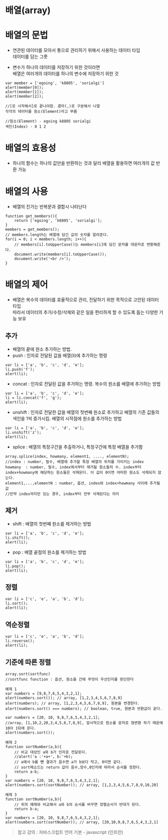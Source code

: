 배열(array)
===========
# 배열의 문법
* 연관된 데이터를 모아서 통으로 관리하기 위해서 사용하는 데이터 타입   
데이터를 담는 그릇

* 변수가 하나의 데이터를 저장하기 위한 것이라면   
배열은 여러개의 데이터를 하나의 변수에 저장하기 위한 것
```
var member = ['egoing', 'k8805', 'sorialgi']
alert(member[0]);
alert(member[1]);
alert(member[2]);

//[로 시작해서]로 끝나야함. 콤마(,)로 구분해서 나열
각각의 데이터를 원소(Element)라고 부름

//원소(Element) - egoing k8805 sorialgi
색인(Index) - 0 1 2
```

# 배열의 효용성
* 하나의 함수는 하나의 값만을 반환하는 것과 달리 배열을 활용하면 여러개의 값 반환 가능

# 배열의 사용
* 배열의 진가는 반복문과 결합시 나타난다
```
function get_members(){
    return ['egoing', 'k8805', 'sorialgi'];
}
members = get_members();
// members.length는 배열에 담긴 값의 숫자를 알려준다. 
for(i = 0; i < members.length; i++){
    // members[i].toUpperCase()는 members[i]에 담긴 문자를 대문자로 변환해준다.
    document.write(members[i].toUpperCase());   
    document.write('<br />');
}
```

# 배열의 제어
* 배열은 복수의 데이터를 효율적으로 관리, 전달하기 위한 목적으로 고안된 데이터 타입   
따라서 데이터의 추가/수정/삭제와 같은 일을 편리하게 할 수 있도록 돕는 다양한 기능 보유

## 추가
* 배열의 끝에 원소 추가하는 방법.   
* push : 인자로 전달된 값을 배열(li)에 추가하는 명령
```
var li = ['a', 'b', 'c', 'd', 'e'];
li.push('f');
alert(li);
```
* concat : 인자로 전달된 값을 추가하는 명령. 복수의 원소를 배열에 추가하는 방법
```
var li = ['a', 'b', 'c', 'd', 'e'];
li = li.concat('f', 'g');
alert(li);
```
* unshift : 인자로 전달한 값을 배열의 첫번째 원소로 추가하고 배열의 기존 값들의 색인을 1씩 증가시킴. 배열의 시작점에 원소를 추가하는 방법
```
var li = ['a', 'b', 'c', 'd', 'e'];
li.unshift('z');
alert(li);
```
* splice :  배열의 특정구간을 추출하거나, 특정구간에 특정 배열을 추가함
```
array.splice(index, howmany, element1, ...., elementN);
//index : number, 필수, 배열에 추가할 특정 배열의 위치를 가리키는 index
howmany	 : number, 필수, index에서부터 제거될 원소들의 수. index부터 index+howmany에 해당하는 원소들은 삭제된다. 이 값이 0이면 어떠한 원소도 삭제되지 않는다.
element1,...,elementN : number, 옵션, index와 index+howmany 사이에 추가될 값
//만약 index까지만 있는 경우, index부터 전부 삭제된다는 의미
```
## 제거
* shift : 배열의 첫번째 원소를 제거하는 방법
```
var li = ['a', 'b', 'c', 'd', 'e'];
li.shift();
alert(li);
```
* pop : 배열 끝점의 원소를 제거하는 방법
```
var li = ['a', 'b', 'c', 'd', 'e'];
li.pop();
alert(li);
```
## 정렬
```
var li = ['c', 'e', 'a', 'b', 'd'];
li.sort();
alert(li);
```
## 역순정렬
```
var li = ['c', 'e', 'a', 'b', 'd'];
li.reverse();
alert(li);
```
## 기준에 따른 정렬
```
array.sort(sortfunc)
//sortfunc function	: 옵션, 원소들 간에 무엇이 우선인지를 판단한다
```
```
예제 1
var numbers = [9,8,7,6,5,4,3,2,1];
alert(numbers.sort()); // array, [1,2,3,4,5,6,7,8,9]
alert(numbers); // array, [1,2,3,4,5,6,7,8,9], 원본을 변경한다. 
alert(numbers.sort() === numbers); // boolean, true, 원본과 반환값이 같다.

var numbers = [20, 10, 9,8,7,6,5,4,3,2,1];
//array, [1,10,2,20,3,4,5,6,7,8,9], 암시적으로 원소를 문자로 형변환 하기 때문에 10이 1뒤에 온다.
alert(numbers.sort()); 
```

```
예제 2
function sortNumber(a,b){
    // 비교 대상인 a와 b가 인자로 전달된다.
    //alert('a :'+a+', b:'+b);
    // a에서 b를 뺀 결과가 음수면 a가 b보다 작고, 0이면 같다.
    // sort메소드는 return 값이 음수,양수,0인지에 따라서 순서를 정한다.
    return a-b;
}
var numbers = [20, 10, 9,8,7,6,5,4,3,2,1];
alert(numbers.sort(sortNumber)); // array, [1,2,3,4,5,6,7,8,9,10,20]
```

```
예제 3
function sortNumber(a,b){
    // 위의 예제와 비교해서 a와 b의 순서를 바꾸면 정렬순서가 반대가 된다.
    return b-a;
}
var numbers = [20, 10, 9,8,7,6,5,4,3,2,1];
alert(numbers.sort(sortNumber)); // array, [20,10,9,8,7,6,5,4,3,2,1]
```

> 참고 강의 : 자바스크립트 언어 기본 - javascript (인프런)
